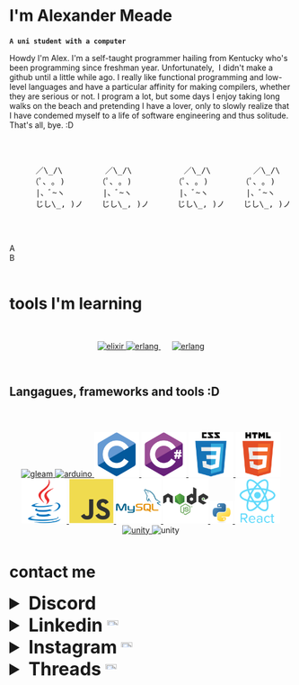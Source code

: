 # I'm Alexander Meade</h1> 
**`A uni student with a computer`**

<a style = "text-align:right">
    Howdy I'm Alex. I'm a self-taught programmer hailing from Kentucky who's been programming since freshman year. Unfortunately,  I didn't make a github until a little while ago.
I really like functional programming and low-level languages and have a particular affinity for making compilers, whether they are serious or not. I program a lot, but some days
I enjoy taking long walks on the beach and pretending I have a lover, only to slowly realize that I have condemed myself to a life of software engineering and thus solitude. 
That's all, bye. :D
</a>


<br>
<br>

<pre  style="padding:30px;">
  ／\_/\         ／\_/\           ／\_/\         ／\_/\     ／\_/\         ／\_/\           ／\_/\         ／\_/\       ／\_/\
 （ﾟ､ ｡ )       （ﾟ､ ｡ )         （ﾟ､ ｡ )       （ﾟ､ ｡ )    （ﾟ､ ｡ )       （ﾟ､ ｡ )         （ﾟ､ ｡ )       （ﾟ､ ｡ )      （ﾟ､ ｡ )
  |、ﾞ~ヽ        |、ﾞ~ヽ          |、ﾞ~ヽ        |、ﾞ~ヽ     |、ﾞ~ヽ        |、ﾞ~ヽ          |、ﾞ~ヽ        |、ﾞ~ヽ       |、ﾞ~ヽ
  じし\_, )ノ    じし\_, )ノ      じし\_, )ノ    じし\_, )ノ  じし\_, )ノ    じし\_, )ノ      じし\_, )ノ    じし\_, )ノ   じし\_, )ノ
</pre>


<br>


  <div class="a" float="left">
      A
<!---
![Anurag's GitHub stats](https://github-readme-stats.vercel.app/api?username=AlexanderMeade&show_icons=true&theme=radical)  ---> 
  </div>

  <div class='child' style = "float:left">
      B
<!---
[![Top Langs](https://github-readme-stats.vercel.app/api/top-langs/?username=AlexanderMeade)](https://github.com/anuraghazra/github-readme-stats)
      ---->
  </div>




<br>
<br>


<p align="left">
</p>

# tools I'm learning

<br>
<p align = "center"  >
    <a href="https://elixir-lang.org/" target="_blank" rel="noreferrer" >
        <img src = "https://cdn.icon-icons.com/icons2/2699/PNG/512/elixir_lang_logo_icon_169207.png" alt="elixir" width = "80" height = "80"/>
    </a>
    <a href="https://www.erlang.org/" target="_blank" rel="noreferrer" >
        <img src = "https://www.erlang.org/assets/img/erlang-logo.svg" alt="erlang" width = "80" height = "80"/>
    </a>
        <a href="https://www.phoenixframework.org/" target="_blank" rel="noreferrer" style="margin-left:20px;">
        <img src = "https://scorpil.com/img/phoenix.png" alt="erlang" width = "80" height = "80"/>
    </a>
</p>

<br>

## Langagues, frameworks and tools :D
<br>
<p align="center" style="padding:10px;">
    <a href="https://gleam.run/" target="_blank" rel="noreferrer" >
        <img src = "https://gleam.run/images/lucy/lucy.svg" alt="gleam" width = "80" height = "80"/>
    </a>
    <a href="https://www.arduino.cc/" target="_blank" rel="noreferrer">
      <img src="https://cdn.worldvectorlogo.com/logos/arduino-1.svg" alt="arduino" width="80" height="80"/> </a> <a href="https://www.cprogramming.com/" target="_blank" rel="noreferrer">
    </a>
    <a href="https://gcc.gnu.org/" target="_blank" rel = "noreferrer">
        <img src="https://raw.githubusercontent.com/devicons/devicon/master/icons/c/c-original.svg" alt="c" width="80" height="80"/> 
    </a> 
    <a href="https://learn.microsoft.com/en-us/dotnet/core/install/windows?tabs=net80" target="_blank" rel="noreferrer">
        <img src="https://raw.githubusercontent.com/devicons/devicon/master/icons/csharp/csharp-original.svg" alt="csharp" width="80" height="80"/> </a> <a href="https://www.w3schools.com/css/" target="_blank" rel="noreferrer"> <img src="https://raw.githubusercontent.com/devicons/devicon/master/icons/css3/css3-original-wordmark.svg" alt="css3" width="80" height="80"/> 
    </a> 
    <a href="https://www.w3.org/html/" target="_blank" rel="noreferrer"> 
      <img src="https://raw.githubusercontent.com/devicons/devicon/master/icons/html5/html5-original-wordmark.svg" alt="html5" width="80" height="80"/> 
    </a> 
    <a href="https://www.java.com" target="_blank" rel="noreferrer"> 
      <img src="https://raw.githubusercontent.com/devicons/devicon/master/icons/java/java-original.svg" alt="java" width="80" height="80"/> 
    </a> 
    <a href="https://developer.mozilla.org/en-US/docs/Web/JavaScript" target="_blank" rel="noreferrer"> 
      <img src="https://raw.githubusercontent.com/devicons/devicon/master/icons/javascript/javascript-original.svg" alt="javascript" width="80" height="80"/> 
    </a> 
    <a href="https://www.mysql.com/" target="_blank" rel="noreferrer"> 
      <img src="https://raw.githubusercontent.com/devicons/devicon/master/icons/mysql/mysql-original-wordmark.svg" alt="mysql" width="80" height="80"/> 
    </a> 
    <a href="https://nodejs.org" target="_blank" rel="noreferrer">
      <img src="https://raw.githubusercontent.com/devicons/devicon/master/icons/nodejs/nodejs-original-wordmark.svg" alt="nodejs" width="80" height="80"/> </a> <a href="https://www.python.org" target="_blank" rel="noreferrer"> <img src="https://raw.githubusercontent.com/devicons/devicon/master/icons/python/python-original.svg" alt="python" width="40" height="40"/> 
    </a> 
    <a href="https://reactjs.org/" target="_blank" rel="noreferrer"> 
      <img src="https://raw.githubusercontent.com/devicons/devicon/master/icons/react/react-original-wordmark.svg" alt="react" width="80" height="80"/> 
    </a> 
    <a href="https://unity.com/" target="_blank" rel="noreferrer"> 
      <img src="https://www.vectorlogo.zone/logos/unity3d/unity3d-icon.svg" alt="unity" width="80" height="80"/>
    </a> 
    <a> 
      <img src="https://bashlogo.com/img/symbol/png/monochrome_light.png" alt="unity" width="80" height="80"/> 
    </a> 

</p>

# contact me

<!----discord---->

<details>
<summary style="font-size:32px">
    <b >
        <h>
          Discord <img src = "https://assets-global.website-files.com/6257adef93867e50d84d30e2/636e0a6a49cf127bf92de1e2_icon_clyde_blurple_RGB.png" width = 20px height = 16px>
        <h/>            
    <b/>
    
</summary>

<b>alexander10373822827</b>

![image](https://github.com/AlexanderMeade/AlexanderMeade/assets/128431625/b28656e1-aa1e-4799-a1a6-3b61e5db36b5)


</details>

<!----linkedin---->

<details>
<summary style="font-size:32px">
    <b >
        <h>
        Linkedin <img src = "https://cdn-icons-png.flaticon.com/256/174/174857.png" width = 20px height = 20px>
        <h/>            
    <b/>
    
</summary>

<a href = "https://www.linkedin.com/in/alexander-meade-76424326b/" >

  <img src = "https://github.com/AlexanderMeade/AlexanderMeade/assets/128431625/3bd7fe67-751f-4372-86f1-88a7c583d9c3">
</a>

</details>

<!----instagram---->

<details>

<summary style="font-size:32px">
    <b >
        <h>
          Instagram <img src = "https://upload.wikimedia.org/wikipedia/commons/thumb/a/a5/Instagram_icon.png/600px-Instagram_icon.png" width = 20px height = 20px>
        <h/>            
    <b/>
    
</summary>

<a href = "https://www.instagram.com/alex_i_guess._/?next=%2F">
  <img src = "https://github.com/AlexanderMeade/AlexanderMeade/assets/128431625/f5095ab8-e167-45ac-9abf-c19fd16b0ce6">
</a>
</details>

<!----threads---->

<details>
  
<summary style="font-size:32px">
    <b >
        <h>
          Threads <img src = "https://seeklogo.com/images/T/threads-by-instagram-logo-20008C5295-seeklogo.com.png?v=638252100920000000" width = 20px height = 20px>
        <h/>            
    <b/>
    
</summary>



<a href = "https://www.threads.net/@alex_i_guess._" >


  <img src = "https://github.com/AlexanderMeade/AlexanderMeade/assets/128431625/84e6fb2c-c045-4fb1-8f73-7ffeea4c8e9f">
</a>

</details>

